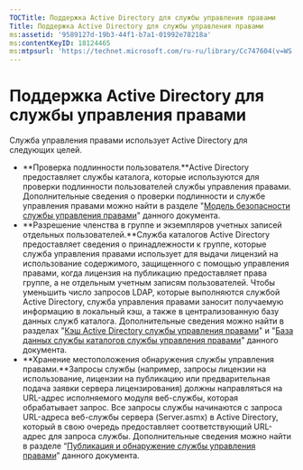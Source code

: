 ```yaml
---
TOCTitle: Поддержка Active Directory для службы управления правами
Title: Поддержка Active Directory для службы управления правами
ms:assetid: '9589127d-19b3-44f1-b7a1-01992e78218a'
ms:contentKeyID: 18124465
ms:mtpsurl: 'https://technet.microsoft.com/ru-ru/library/Cc747604(v=WS.10)'
---
```


Поддержка Active Directory для службы управления правами
========================================================

Служба управления правами использует Active Directory для следующих целей.

-   **Проверка подлинности пользователя.**Active Directory предоставляет службы каталога, которые используются для проверки подлинности пользователей службы управления правами. Дополнительные сведения о проверки подлинности и службе управления правами можно найти в разделе "[Модель безопасности службы управления правами](https://technet.microsoft.com/665db831-366d-4dca-9bb3-cc2912481fe1)" данного документа.
-   **Разрешение членства в группе и экземпляров учетных записей отдельных пользователей.**Служба каталогов Active Directory предоставляет сведения о принадлежности к группе, которые служба управления правами использует для выдачи лицензий на использование содержимого, защищенного с помощью управления правами, когда лицензия на публикацию предоставляет права группе, а не отдельным учетным записям пользователей. Чтобы уменьшить число запросов LDAP, которые выполняются службой Active Directory, служба управления правами заносит получаемую информацию в локальный кэш, а также в централизованную базу данных служб каталога. Дополнительные сведения можно найти в разделах "[Кэш Active Directory службы управления правами](https://technet.microsoft.com/c721a2eb-2fe9-4346-b426-3cc169b97265)" и "[База данных службы каталогов службы управления правами](https://technet.microsoft.com/6f6b8586-5d17-4a40-94a3-4dc738195301)" данного документа.
-   **Хранение местоположения обнаружения службы управления правами.**Запросы службы (например, запросы лицензии на использование, лицензии на публикацию или предварительная подача заявки сервера лицензирования) должны направляться на URL-адрес исполняемого модуля веб-службы, которая обрабатывает запрос. Все запросы службы начинаются с запроса URL-адреса веб-службы сервера (Server.asmx) в Active Directory, который в свою очередь предоставляет соответствующий URL-адрес для запроса службы. Дополнительные сведения можно найти в разделе “[Публикация и обнаружение службы управления правами](https://technet.microsoft.com/336c0d55-fd7f-4aa9-b3e6-bfd6565b1086)” данного документа.
